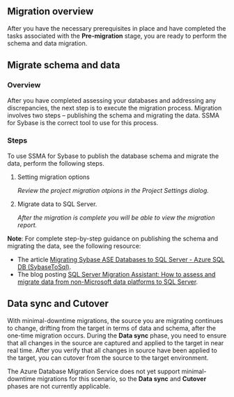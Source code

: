 ## Migration overview

After you have the necessary prerequisites in place and have completed the tasks associated with the **Pre-migration** stage, you are ready to perform the schema and data migration.

## Migrate schema and data

### Overview

After you have completed assessing your databases and addressing any discrepancies, the next step is to execute the migration process. Migration involves two steps – publishing the schema and migrating the data. SSMA for Sybase is the correct tool to use for this process.

### Steps

To use SSMA for Sybase to publish the database schema and migrate the data, perform the following steps.

1. Setting migration options

    _Review the project migration otpions in the Project Settings dialog._

2. Migrate data to SQL Server.

    _After the migration is complete you will be able to view the migration report._

**Note**: For complete step-by-step guidance on publishing the schema and migrating the data, see the following resource:

* The article [Migrating Sybase ASE Databases to SQL Server - Azure SQL DB (SybaseToSql)](https://docs.microsoft.com/en-us/sql/ssma/sybase/migrating-sybase-ase-databases-to-sql-server-azure-sql-db-sybasetosql).
* The blog posting [SQL Server Migration Assistant: How to assess and migrate data from non-Microsoft data platforms to SQL Server](https://blogs.msdn.microsoft.com/datamigration/2016/11/16/sql-server-migration-assistant-how-to-assess-and-migrate-databases-from-non-microsoft-data-platforms-to-sql-server/).

## Data sync and Cutover

With minimal-downtime migrations, the source you are migrating continues to change, drifting from the target in terms of data and schema, after the one-time migration occurs. During the **Data sync** phase, you need to ensure that all changes in the source are captured and applied to the target in near real time. After you verify that all changes in source have been applied to the target, you can cutover from the source to the target environment.

The Azure Database Migration Service does not yet support minimal-downtime migrations for this scenario, so the **Data sync** and **Cutover** phases are not currently applicable.